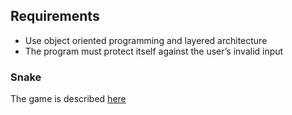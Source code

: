 ## Requirements
- Use object oriented programming and layered architecture
- The program must protect itself against the user’s invalid input

### Snake
The game is described [here](https://en.wikipedia.org/wiki/Snake_(video_game_genre))
